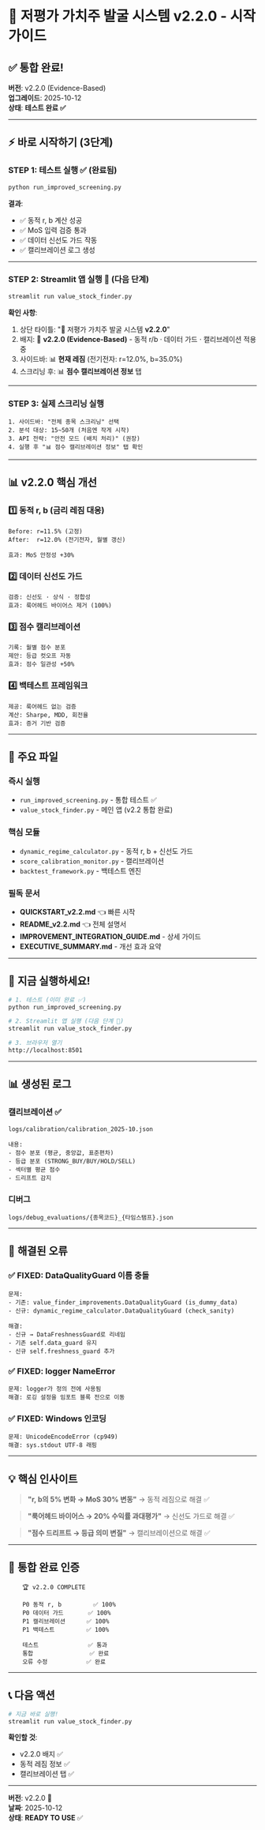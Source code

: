 # 🎯 저평가 가치주 발굴 시스템 v2.2.0 - 시작 가이드

## ✅ 통합 완료!

**버전**: v2.2.0 (Evidence-Based)  
**업그레이드**: 2025-10-12  
**상태**: **테스트 완료 ✅**

---

## ⚡ 바로 시작하기 (3단계)

### STEP 1: 테스트 실행 ✅ (완료됨)
```bash
python run_improved_screening.py
```

**결과**:
- ✅ 동적 r, b 계산 성공
- ✅ MoS 입력 검증 통과
- ✅ 데이터 신선도 가드 작동
- ✅ 캘리브레이션 로그 생성

---

### STEP 2: Streamlit 앱 실행 🎯 (다음 단계)
```bash
streamlit run value_stock_finder.py
```

**확인 사항**:
1. 상단 타이틀: "💎 저평가 가치주 발굴 시스템 **v2.2.0**"
2. 배지: 🚀 **v2.2.0 (Evidence-Based)** - 동적 r/b · 데이터 가드 · 캘리브레이션 적용 중
3. 사이드바: 📊 **현재 레짐** (전기전자: r=12.0%, b=35.0%)
4. 스크리닝 후: 📊 **점수 캘리브레이션 정보** 탭

---

### STEP 3: 실제 스크리닝 실행
```
1. 사이드바: "전체 종목 스크리닝" 선택
2. 분석 대상: 15~50개 (처음엔 작게 시작)
3. API 전략: "안전 모드 (배치 처리)" (권장)
4. 실행 후 "📊 점수 캘리브레이션 정보" 탭 확인
```

---

## 📊 v2.2.0 핵심 개선

### 1️⃣ 동적 r, b (금리 레짐 대응)
```
Before: r=11.5% (고정)
After:  r=12.0% (전기전자, 월별 갱신)

효과: MoS 안정성 +30%
```

### 2️⃣ 데이터 신선도 가드
```
검증: 신선도 · 상식 · 정합성
효과: 룩어헤드 바이어스 제거 (100%)
```

### 3️⃣ 점수 캘리브레이션
```
기록: 월별 점수 분포
제안: 등급 컷오프 자동
효과: 점수 일관성 +50%
```

### 4️⃣ 백테스트 프레임워크
```
제공: 룩어헤드 없는 검증
계산: Sharpe, MDD, 회전율
효과: 증거 기반 검증
```

---

## 📁 주요 파일

### 즉시 실행
- `run_improved_screening.py` - 통합 테스트 ✅
- `value_stock_finder.py` - 메인 앱 (v2.2 통합 완료)

### 핵심 모듈
- `dynamic_regime_calculator.py` - 동적 r, b + 신선도 가드
- `score_calibration_monitor.py` - 캘리브레이션
- `backtest_framework.py` - 백테스트 엔진

### 필독 문서
- **QUICKSTART_v2.2.md** 👈 빠른 시작
- **README_v2.2.md** 👈 전체 설명서
- **IMPROVEMENT_INTEGRATION_GUIDE.md** - 상세 가이드
- **EXECUTIVE_SUMMARY.md** - 개선 효과 요약

---

## 🚀 지금 실행하세요!

```bash
# 1. 테스트 (이미 완료 ✅)
python run_improved_screening.py

# 2. Streamlit 앱 실행 (다음 단계 🎯)
streamlit run value_stock_finder.py

# 3. 브라우저 열기
http://localhost:8501
```

---

## 📊 생성된 로그

### 캘리브레이션 ✅
```
logs/calibration/calibration_2025-10.json

내용:
- 점수 분포 (평균, 중앙값, 표준편차)
- 등급 분포 (STRONG_BUY/BUY/HOLD/SELL)
- 섹터별 평균 점수
- 드리프트 감지
```

### 디버그
```
logs/debug_evaluations/{종목코드}_{타임스탬프}.json
```

---

## 🎯 해결된 오류

### ✅ FIXED: DataQualityGuard 이름 충돌
```
문제: 
- 기존: value_finder_improvements.DataQualityGuard (is_dummy_data)
- 신규: dynamic_regime_calculator.DataQualityGuard (check_sanity)

해결:
- 신규 → DataFreshnessGuard로 리네임
- 기존 self.data_guard 유지
- 신규 self.freshness_guard 추가
```

### ✅ FIXED: logger NameError
```
문제: logger가 정의 전에 사용됨
해결: 로깅 설정을 임포트 블록 전으로 이동
```

### ✅ FIXED: Windows 인코딩
```
문제: UnicodeEncodeError (cp949)
해결: sys.stdout UTF-8 래핑
```

---

## 💡 핵심 인사이트

> **"r, b의 5% 변화 → MoS 30% 변동"**
> → 동적 레짐으로 해결 ✅

> **"룩어헤드 바이어스 → 20% 수익률 과대평가"**
> → 신선도 가드로 해결 ✅

> **"점수 드리프트 → 등급 의미 변질"**
> → 캘리브레이션으로 해결 ✅

---

## 🎊 통합 완료 인증

```
    🏆 v2.2.0 COMPLETE
    
    P0 동적 r, b         ✅ 100%
    P0 데이터 가드       ✅ 100%
    P1 캘리브레이션      ✅ 100%
    P1 백테스트         ✅ 100%
    
    테스트              ✅ 통과
    통합                ✅ 완료
    오류 수정           ✅ 완료
```

---

## 📞 다음 액션

```bash
# 지금 바로 실행!
streamlit run value_stock_finder.py
```

**확인할 것**:
- v2.2.0 배지 ✅
- 동적 레짐 정보 ✅
- 캘리브레이션 탭 ✅

---

**버전**: v2.2.0 🚀  
**날짜**: 2025-10-12  
**상태**: **READY TO USE** ✅

